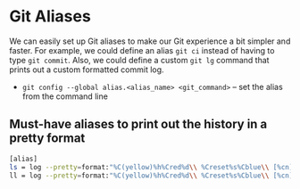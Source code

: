 # Git Aliases

We can easily set up Git aliases to make our Git experience a bit simpler and faster. For example, we could define an alias `git ci` instead of having to type `git commit`. Also, we could define a custom `git lg` command that prints out a custom formatted commit log.

- `git config --global alias.<alias_name> <git_command>` – set the alias from the command line

## Must-have aliases to print out the history in a pretty format

```bash
[alias]
ls = log --pretty=format:"%C(yellow)%h%Cred%d\\ %Creset%s%Cblue\\ [%cn]" --decorate
ll = log --pretty=format:"%C(yellow)%h%Cred%d\\ %Creset%s%Cblue\\ [%cn]" --decorate --numstat
```
